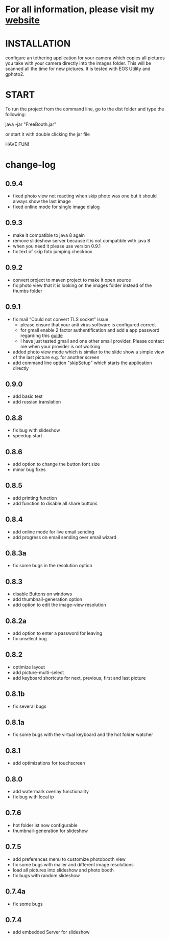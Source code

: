 # For all information, please visit my [website](http://free-booth.com)

# INSTALLATION

configure an tethering application for your camera which copies all pictures you take with your camera directly into the images folder. This will be scanned all the time for new pictures. It is tested with EOS Utility and gphoto2.


# START



To run the project from the command line, go to the dist folder and
type the following:

java -jar "FreeBooth.jar" 

or start it with double clicking the jar file

HAVE FUN!



# change-log

## 0.9.4
* fixed photo view not reacting when skip photo was one but it should always show the last image
* fixed online mode for single image dialog

## 0.9.3
* make it compatible to java 8 again
* remove slideshow server because it is not compatible with java 8
* when you need it please use version 0.9.1
* fix text of skip foto jumping checkbox


## 0.9.2
* convert project to maven project to make it open source
* fix photo view that it is looking on the images folder instead of the thumbs folder

## 0.9.1
* fix mail "Could not convert TLS socket" issue
  * please ensure that your anti virus software is configured correct
  * for gmail enable 2 factor authentification and add a app password regarding this [guide](https://support.google.com/accounts/answer/185833?hl=en)
  * I have just tested gmail and one other small provider. Please contact me when your provider is not working
* added photo view mode which is similar to the slide show a simple view of the last picture e.g. for another screen
* add command line option "skipSetup" which starts the application directly

## 0.9.0
* add basic test
* add russian translation

## 0.8.8
* fix bug with slideshow
* speedup start

## 0.8.6
* add option to change the button font size
* minor bug fixes

## 0.8.5
* add printing function
* add function to disable all share buttons

## 0.8.4
* add online mode for live email sending
* add progress on email sending over email wizard

## 0.8.3a
* fix some bugs in the resolution option

## 0.8.3
* disable Buttons on windows
* add thumbnail-generation option
* add option to edit the image-view resolution

## 0.8.2a
* add option to enter a password for leaving
* fix unselect bug

## 0.8.2
* optimize layout
* add picture-multi-select
* add keyboard shortcuts for next, previous, first and last picture

## 0.8.1b
* fix several bugs

## 0.8.1a
* fix some bugs with the virtual keyboard and the hot folder watcher

## 0.8.1
* add optimizations for touchscreen

## 0.8.0
* add watermark overlay functionality
* fix bug with local ip

## 0.7.6
* hot folder ist now configurable
* thumbnail-generation for slideshow

## 0.7.5
* add preferences menu to customize photobooth view
* fix some bugs with mailer and different image resolutions
* load all pictures into slideshow and photo booth
* fix bugs with random slideshow

## 0.7.4a
* fix some bugs

## 0.7.4 
* add embedded Server for slideshow







